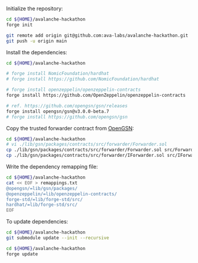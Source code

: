 Initialize the repository:

```bash
cd ${HOME}/avalanche-hackathon
forge init

git remote add origin git@github.com:ava-labs/avalanche-hackathon.git
git push -u origin main
```

Install the dependencies:

```bash
cd ${HOME}/avalanche-hackathon

# forge install NomicFoundation/hardhat
# forge install https://github.com/NomicFoundation/hardhat

# forge install openzeppelin/openzeppelin-contracts
forge install https://github.com/OpenZeppelin/openzeppelin-contracts

# ref. https://github.com/opengsn/gsn/releases
forge install opengsn/gsn@v3.0.0-beta.7
# forge install https://github.com/opengsn/gsn
```

Copy the trusted forwarder contract from [OpenGSN](https://github.com/opengsn/gsn):

```bash
cd ${HOME}/avalanche-hackathon
# vi ./lib/gsn/packages/contracts/src/forwarder/Forwarder.sol
cp ./lib/gsn/packages/contracts/src/forwarder/Forwarder.sol src/Forwarder.sol
cp ./lib/gsn/packages/contracts/src/forwarder/IForwarder.sol src/IForwarder.sol
```

Write the dependency remapping file:

```bash
cd ${HOME}/avalanche-hackathon
cat << EOF > remappings.txt
@opengsn/=lib/gsn/packages/
@openzeppelin/=lib/openzeppelin-contracts/
forge-std/=lib/forge-std/src/
hardhat/=lib/forge-std/src/
EOF
```

To update dependencies:

```bash
cd ${HOME}/avalanche-hackathon
git submodule update --init --recursive

cd ${HOME}/avalanche-hackathon
forge update
```
